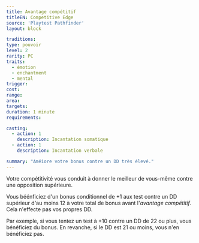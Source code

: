```yaml
---
title: Avantage compétitif
titleEN: Competitive Edge
source: 'Playtest Pathfinder'
layout: block

traditions:
type: pouvoir
level: 2
rarity: PC
traits:
  - émotion
  - enchantment
  - mental
trigger: 
cost: 
range: 
area: 
targets: 
duration: 1 minute
requirements: 

casting:
  - action: 1
    description: Incantation somatique
  - action: 1
    description: Incantation verbale

summary: "Améiore votre bonus contre un DD très élevé."
---
```

Votre compétitivité vous conduit à donner le meilleur de vous-même contre une opposition supérieure.

Vous béénficiez d'un bonus conditionnel de +1 aux test contre un DD supérieur d'au moins 12 à votre total de bonus avant l'*avantage compétitif*. Cela n'effecte pas vos propres DD.

Par exemple, si vous tentez un test à +10 contre un DD de 22 ou plus, vous bénéficiez du bonus. En revanche, si le DD est 21 ou moins, vous n'en bénéficiez pas.

